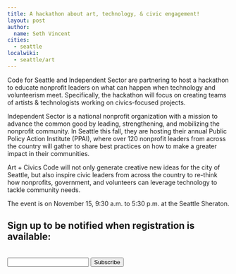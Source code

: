 ```yaml
---
title: A hackathon about art, technology, & civic engagement!
layout: post
author:
  name: Seth Vincent
cities:
  - seattle
localwiki: 
  - seattle/art
---
```


Code for Seattle and Independent Sector are partnering to host a hackathon to educate nonprofit leaders on what can happen when technology and volunteerism meet. Specifically, the hackathon will focus on creating teams of artists & technologists working on civics-focused projects.

Independent Sector is a national nonprofit organization with a mission to advance the common good by leading, strengthening, and mobilizing the nonprofit community.  In Seattle this fall, they are hosting their annual Public Policy Action Institute (PPAI), where over 120 nonprofit leaders from across the country will gather to share best practices on how to make a greater impact in their communities.

Art + Civics Code will not only generate creative new ideas for the city of Seattle, but also inspire civic leaders from across the country to re-think how nonprofits, government, and volunteers can leverage technology to tackle community needs.

The event is on November 15, 9:30 a.m. to 5:30 p.m. at the Seattle Sheraton.

<div id="mc_embed_signup" class="newsletter">
  <h2>Sign up to be notified when registration is available:</h2>
  <br>
  <form action="//artcivicscode.us9.list-manage.com/subscribe/post?u=f4f4c5e474bceb014c45f5de3&amp;id=c13f4b4368" method="post" id="mc-embedded-subscribe-form" name="mc-embedded-subscribe-form" class="validate" target="_blank" novalidate>
      <div id="mc_embed_signup_scroll">
         <input type="hidden" value="event-nov14" name="SOURCE" class="" id="mce-SOURCE">
  <div class="mc-field-group">
          <input type="email" value="" name="EMAIL" class="required email" id="mce-EMAIL">
          <input type="submit" value="Subscribe" name="subscribe" id="mc-embedded-subscribe" class="button">
        </div>
    <div id="mce-responses" class="clear">
      <div class="response" id="mce-error-response" style="display:none"></div>
      <div class="response" id="mce-success-response" style="display:none"></div>
    </div>    <!-- real people should not fill this in and expect good things - do not remove this or risk form bot signups-->
      <div style="position: absolute; left: -5000px;"><input type="text" name="b_f4f4c5e474bceb014c45f5de3_c13f4b4368" tabindex="-1" value=""></div>
      </div>
  </form>
</div>